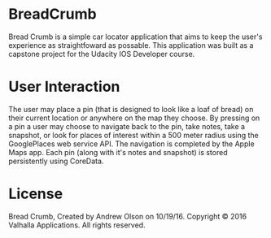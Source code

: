 # BreadCrumb
Bread Crumb is a simple car locator application that aims to keep the user's experience as straightfoward as possable. 
This application was built as a capstone project for the Udacity IOS Developer course.

# User Interaction
The user may place a pin (that is designed to look like a loaf of bread) on their current location or anywhere on the map they choose.
By pressing on a pin a user may choose to navigate back to the pin, take notes, take a snapshot, or look for places of interest within a 500 meter radius using the GooglePlaces web service API.
The navigation is completed by the Apple Maps app.
Each pin (along with it's notes and snapshot) is stored persistently using CoreData.

# License
Bread Crumb,  Created by Andrew Olson on 10/19/16.
Copyright © 2016 Valhalla Applications. All rights reserved.
